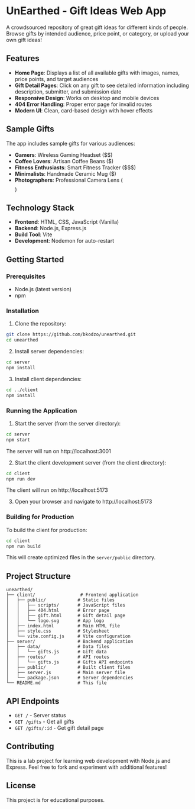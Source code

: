 # UnEarthed - Gift Ideas Web App

A crowdsourced repository of great gift ideas for different kinds of people. Browse gifts by intended audience, price point, or category, or upload your own gift ideas!

## Features

- **Home Page**: Displays a list of all available gifts with images, names, price points, and target audiences
- **Gift Detail Pages**: Click on any gift to see detailed information including description, submitter, and submission date
- **Responsive Design**: Works on desktop and mobile devices
- **404 Error Handling**: Proper error page for invalid routes
- **Modern UI**: Clean, card-based design with hover effects

## Sample Gifts

The app includes sample gifts for various audiences:
- **Gamers**: Wireless Gaming Headset ($$)
- **Coffee Lovers**: Artisan Coffee Beans ($)
- **Fitness Enthusiasts**: Smart Fitness Tracker ($$$)
- **Minimalists**: Handmade Ceramic Mug ($)
- **Photographers**: Professional Camera Lens ($$$$)

## Technology Stack

- **Frontend**: HTML, CSS, JavaScript (Vanilla)
- **Backend**: Node.js, Express.js
- **Build Tool**: Vite
- **Development**: Nodemon for auto-restart

## Getting Started

### Prerequisites
- Node.js (latest version)
- npm

### Installation

1. Clone the repository:
```bash
git clone https://github.com/bkodzo/unearthed.git
cd unearthed
```

2. Install server dependencies:
```bash
cd server
npm install
```

3. Install client dependencies:
```bash
cd ../client
npm install
```

### Running the Application

1. Start the server (from the server directory):
```bash
cd server
npm start
```
The server will run on http://localhost:3001

2. Start the client development server (from the client directory):
```bash
cd client
npm run dev
```
The client will run on http://localhost:5173

3. Open your browser and navigate to http://localhost:5173

### Building for Production

To build the client for production:
```bash
cd client
npm run build
```

This will create optimized files in the `server/public` directory.

## Project Structure

```
unearthed/
├── client/                 # Frontend application
│   ├── public/            # Static files
│   │   ├── scripts/       # JavaScript files
│   │   ├── 404.html       # Error page
│   │   ├── gift.html      # Gift detail page
│   │   └── logo.svg       # App logo
│   ├── index.html         # Main HTML file
│   ├── style.css          # Stylesheet
│   └── vite.config.js     # Vite configuration
├── server/                # Backend application
│   ├── data/              # Data files
│   │   └── gifts.js       # Gift data
│   ├── routes/            # API routes
│   │   └── gifts.js       # Gifts API endpoints
│   ├── public/            # Built client files
│   ├── server.js          # Main server file
│   └── package.json       # Server dependencies
└── README.md              # This file
```

## API Endpoints

- `GET /` - Server status
- `GET /gifts` - Get all gifts
- `GET /gifts/:id` - Get gift detail page

## Contributing

This is a lab project for learning web development with Node.js and Express. Feel free to fork and experiment with additional features!

## License

This project is for educational purposes.
